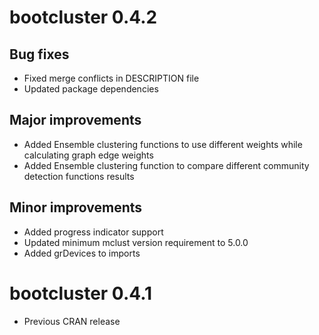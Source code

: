 # bootcluster 0.4.2

## Bug fixes

* Fixed merge conflicts in DESCRIPTION file
* Updated package dependencies
## Major improvements
* Added Ensemble clustering functions to use different weights while calculating graph edge weights
* Added Ensemble clustering function to compare different community detection functions results

## Minor improvements

* Added progress indicator support
* Updated minimum mclust version requirement to 5.0.0
* Added grDevices to imports

# bootcluster 0.4.1

* Previous CRAN release
